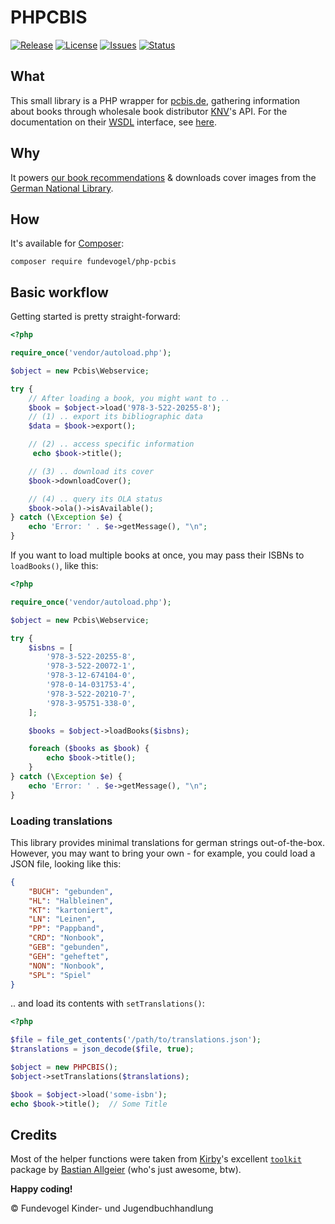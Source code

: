 # PHPCBIS
[![Release](https://img.shields.io/github/release/Fundevogel/php-pcbis.svg)](https://github.com/Fundevogel/php-pcbis/releases) [![License](https://img.shields.io/github/license/Fundevogel/php-pcbis.svg)](https://github.com/Fundevogel/php-pcbis/blob/master/LICENSE) [![Issues](https://img.shields.io/github/issues/Fundevogel/php-pcbis.svg)](https://github.com/Fundevogel/php-pcbis/issues) [![Status](https://travis-ci.org/fundevogel/php-pcbis.svg?branch=master)](https://travis-ci.org/fundevogel/php-pcbis)

## What
This small library is a PHP wrapper for [pcbis.de](https://pcbis.de), gathering information about books through wholesale book distributor [KNV](http://knv.de)'s API. For the documentation on their [WSDL](https://en.wikipedia.org/wiki/Web_Services_Description_Language) interface, see [here](http://www.knv-zeitfracht.de/wp-content/uploads/2020/07/Webservice_2.0.pdf).


## Why
It powers [our book recommendations](https://fundevogel.de/en/recommendations) & downloads cover images from the [German National Library](https://www.dnb.de/EN/Home/home_node.html).


## How
It's available for [Composer](https://getcomposer.org):

```text
composer require fundevogel/php-pcbis
```


## Basic workflow
Getting started is pretty straight-forward:

```php
<?php

require_once('vendor/autoload.php');

$object = new Pcbis\Webservice;

try {
    // After loading a book, you might want to ..
    $book = $object->load('978-3-522-20255-8');
    // (1) .. export its bibliographic data
    $data = $book->export();

    // (2) .. access specific information
     echo $book->title();

    // (3) .. download its cover
    $book->downloadCover();

    // (4) .. query its OLA status
    $book->ola()->isAvailable();
} catch (\Exception $e) {
    echo 'Error: ' . $e->getMessage(), "\n";
}
```

If you want to load multiple books at once, you may pass their ISBNs to `loadBooks()`, like this:

```php
<?php

require_once('vendor/autoload.php');

$object = new Pcbis\Webservice;

try {
    $isbns = [
        '978-3-522-20255-8',
        '978-3-522-20072-1',
        '978-3-12-674104-0',
        '978-0-14-031753-4',
        '978-3-522-20210-7',
        '978-3-95751-338-0',
    ];

    $books = $object->loadBooks($isbns);

    foreach ($books as $book) {
        echo $book->title();
    }
} catch (\Exception $e) {
    echo 'Error: ' . $e->getMessage(), "\n";
}
```

### Loading translations
This library provides minimal translations for german strings out-of-the-box. However, you may want to bring your own - for example, you could load a JSON file, looking like this:

```json
{
    "BUCH": "gebunden",
    "HL": "Halbleinen",
    "KT": "kartoniert",
    "LN": "Leinen",
    "PP": "Pappband",
    "CRD": "Nonbook",
    "GEB": "gebunden",
    "GEH": "geheftet",
    "NON": "Nonbook",
    "SPL": "Spiel"
}
```

.. and load its contents with `setTranslations()`:

```php
<?php

$file = file_get_contents('/path/to/translations.json');
$translations = json_decode($file, true);

$object = new PHPCBIS();
$object->setTranslations($translations);

$book = $object->load('some-isbn');
echo $book->title();  // Some Title
```


## Credits
Most of the helper functions were taken from [Kirby](https://getkirby.com)'s excellent [`toolkit`](https://github.com/getkirby-v2/toolkit) package by [Bastian Allgeier](https://github.com/bastianallgeier) (who's just awesome, btw).


**Happy coding!**


:copyright: Fundevogel Kinder- und Jugendbuchhandlung
